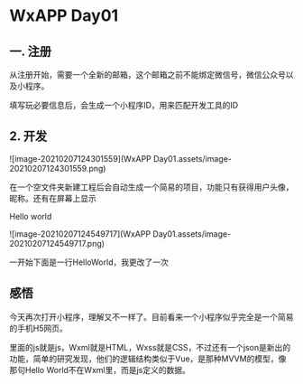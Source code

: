 # WxAPP Day01



## 一.  注册

从注册开始，需要一个全新的邮箱，这个邮箱之前不能绑定微信号，微信公众号以及小程序。

填写玩必要信息后，会生成一个小程序ID，用来匹配开发工具的ID





## 2.  开发

![image-20210207124301559](WxAPP Day01.assets/image-20210207124301559.png)



在一个空文件夹新建工程后会自动生成一个简易的项目，功能只有获得用户头像，昵称。还有在屏幕上显示

Hello world



![image-20210207124549717](WxAPP Day01.assets/image-20210207124549717.png)

一开始下面是一行HelloWorld，我更改了一次





## 感悟



今天再次打开小程序，理解又不一样了。目前看来一个小程序似乎完全是一个简易的手机H5网页。

里面的js就是js，Wxml就是HTML，Wxss就是CSS，不过还有一个json是新出的功能，简单的研究发现，他们的逻辑结构类似于Vue，是那种MVVM的模型，像那句Hello World不在Wxml里，而是js定义的数据。